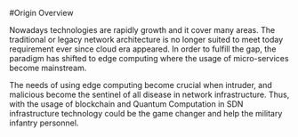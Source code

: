 #Origin Overview

Nowadays technologies are rapidly growth and it cover many areas. The traditional or legacy network architecture is no longer suited
to meet today requirement ever since cloud era appeared. In order to fulfill the gap, the paradigm has shifted to edge computing 
where the usage of micro-services become mainstream. 

The needs of using edge computing become crucial when intruder, and malicious 
become the sentinel of all disease in network infrastructure. Thus, with the usage of blockchain and Quantum Computation in SDN 
infrastructure technology could be the game changer and help the military infantry personnel. 



